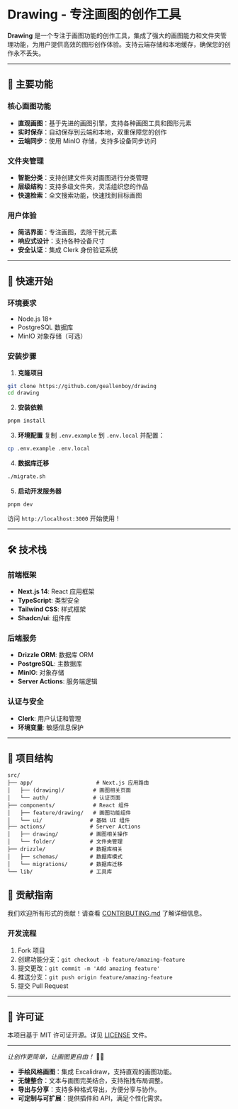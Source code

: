 # Drawing - 专注画图的创作工具


**Drawing** 是一个专注于画图功能的创作工具，集成了强大的画图能力和文件夹管理功能，为用户提供高效的图形创作体验。支持云端存储和本地缓存，确保您的创作永不丢失。

---

## 🎨 主要功能

### 核心画图功能
- **直观画图**：基于先进的画图引擎，支持各种画图工具和图形元素
- **实时保存**：自动保存到云端和本地，双重保障您的创作
- **云端同步**：使用 MinIO 存储，支持多设备同步访问

### 文件夹管理
- **智能分类**：支持创建文件夹对画图进行分类管理
- **层级结构**：支持多级文件夹，灵活组织您的作品
- **快速检索**：全文搜索功能，快速找到目标画图

### 用户体验
- **简洁界面**：专注画图，去除干扰元素
- **响应式设计**：支持各种设备尺寸
- **安全认证**：集成 Clerk 身份验证系统

---

## 🚀 快速开始

### 环境要求
- Node.js 18+
- PostgreSQL 数据库
- MinIO 对象存储（可选）

### 安装步骤

1. **克隆项目**
```bash
git clone https://github.com/geallenboy/drawing
cd drawing
```

2. **安装依赖**
```bash
pnpm install
```

3. **环境配置**
复制 `.env.example` 到 `.env.local` 并配置：
```bash
cp .env.example .env.local
```

4. **数据库迁移**
```bash
./migrate.sh
```

5. **启动开发服务器**
```bash
pnpm dev
```

访问 `http://localhost:3000` 开始使用！

---

## 🛠 技术栈

### 前端框架
- **Next.js 14**: React 应用框架
- **TypeScript**: 类型安全
- **Tailwind CSS**: 样式框架
- **Shadcn/ui**: 组件库

### 后端服务
- **Drizzle ORM**: 数据库 ORM
- **PostgreSQL**: 主数据库
- **MinIO**: 对象存储
- **Server Actions**: 服务端逻辑

### 认证与安全
- **Clerk**: 用户认证和管理
- **环境变量**: 敏感信息保护

---

## 📁 项目结构

```
src/
├── app/                    # Next.js 应用路由
│   ├── (drawing)/         # 画图相关页面
│   └── auth/              # 认证页面
├── components/            # React 组件
│   ├── feature/drawing/   # 画图功能组件
│   └── ui/               # 基础 UI 组件
├── actions/              # Server Actions
│   ├── drawing/          # 画图相关操作
│   └── folder/           # 文件夹管理
├── drizzle/              # 数据库相关
│   ├── schemas/          # 数据库模式
│   └── migrations/       # 数据库迁移
└── lib/                  # 工具库
```


## 🤝 贡献指南

我们欢迎所有形式的贡献！请查看 [CONTRIBUTING.md](./CONTRIBUTING.md) 了解详细信息。

### 开发流程
1. Fork 项目
2. 创建功能分支：`git checkout -b feature/amazing-feature`
3. 提交更改：`git commit -m 'Add amazing feature'`
4. 推送分支：`git push origin feature/amazing-feature`
5. 提交 Pull Request

---


## 📄 许可证

本项目基于 MIT 许可证开源。详见 [LICENSE](./LICENSE) 文件。


---

*让创作更简单，让画图更自由！* 🎨✨
- **手绘风格画图**：集成 Excalidraw，支持直观的画图功能。
- **无缝整合**：文本与画图完美结合，支持拖拽布局调整。
- **导出与分享**：支持多种格式导出，方便分享与协作。
- **可定制与可扩展**：提供插件和 API，满足个性化需求。

